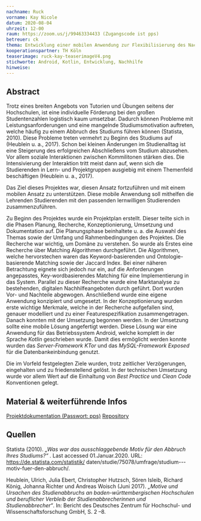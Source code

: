 ```yaml
---
nachname: Ruck
vorname: Kay Nicole
datum: 2020-08-04
uhrzeit: 12-00
raum: https://zoom.us/j/99463334433 (Zugangscode ist pps)
betreuer: ck
thema: Entwicklung einer mobilen Anwendung zur Flexibilisierung des Nachhilfeangebots im Hochschulkontext
kooperationspartner: TH Köln
teaserimage: ruck-kay-teaserimageV4.png
stichworte: Android, Kotlin, Entwicklung, Nachhilfe
hinweise:
---
```


## Abstract

Trotz eines breiten Angebots von Tutorien und Übungen seitens der Hochschulen, ist eine individuelle Förderung bei den großen Studentenzahlen logistisch kaum umsetzbar. Dadurch können Probleme mit Leistungsanforderungen und eine mangelnde Studiumsmotivation auftreten, welche häufig zu einem Abbruch des Studiums führen können (Statista, 2010). Diese Probleme treten vermehrt zu Beginn des Studiums auf (Heublein u. a., 2017). Schon bei kleinen Änderungen im Studienalltag ist eine Steigerung des erfolgreichen Abschließens vom Studium abzusehen. Vor allem soziale Interaktionen zwischen Kommilitonen stärken dies. Die Intensivierung der Interaktion tritt meist dann auf, wenn sich die Studierenden in Lern- und Projektgruppen ausgiebig mit einem Themenfeld beschäftigen (Heublein u. a., 2017).

Das Ziel dieses Projektes war, diesen Ansatz fortzuführen und mit einem mobilen Ansatz zu unterstützen. Diese mobile Anwendung soll mithelfen die Lehrenden Studierenden mit den passenden lernwilligen Studierenden zusammenzuführen.

Zu Beginn des Projektes wurde ein Projektplan erstellt. Dieser teilte sich in die Phasen Planung, Recherche, Konzeptionierung, Umsetzung und Dokumentation auf. Die Planungsphase beinhaltete u. a. die Auswahl des Themas sowie der Umfang und Rahmenbedingungen des Projektes. Die Recherche war wichtig, um Domäne zu verstehen. So wurde als Erstes eine Recherche über Matching Algorithmen durchgeführt. Die Algorithmen, welche hervorstechen waren das Keyword-basierenden und Ontologie-basierende Matching sowie der Jaccard Index. Bei einer näheren Betrachtung eignete sich jedoch nur ein, auf die Anforderungen angepasstes, Key-wordbasierendes Matching für eine Implementierung in das System. Parallel zu dieser Recherche wurde eine Marktanalyse zu bestehenden, digitalen Nachhilfeangeboten durch geführt. Dort wurden Vor- und Nachteile abgewogen. Anschließend wurde eine eigene Anwendung konzipiert und umgesetzt. In der Konzeptionierung wurden erste wichtige Merkmale, welche in der Recherche aufgefallen sind, genauer modelliert und zu einer Featurespezifikation zusammengetragen. Danach konnten mit der Umsetzung begonnen werden. In der Umsetzung sollte eine mobile Lösung angefertigt werden. Diese Lösung war eine Anwendung für das Betriebssystem Android, welche komplett in der Sprache *Kotlin* geschrieben wurde. Damit dies ermöglicht werden konnte wurden das *Server-Framework KTor* und das *MySQL-Framework Exposed* für die Datenbankeinbindung genutzt.

Die im Vorfeld festgelegten Ziele wurden, trotz zeitlicher Verzögerungen, eingehalten und zu friedenstellend gelöst. In der technischen Umsetzung wurde vor allem Wert auf die Einhaltung von *Best Practice* und *Clean Code* Konventionen gelegt.


## Material & weiterführende Infos
[Projektdokumentation (Passwort: pps)](https://th-koeln.sciebo.de/s/Aa9mR4Qvhbtf9E1)
[Repository](https://github.com/KayRuck/Praxisprojekt)

## Quellen
Statista (2010). *„Was war das ausschlaggebende Motiv für den Abbruch Ihres Studiums?“* . Last accessed 01.Januar.2020. URL: https://de.statista.com/statistik/ daten/studie/75078/umfrage/studium---motiv-fuer-den-abbruch/.

Heublein, Ulrich, Julia Ebert, Christopher Hutzsch, Sören Isleib, Richard König, Johanna Richter und Andreas Woisch (Juni 2017).  *„Motive und Ursachen des Studienabbruchs an baden-württembergischen Hochschulen und beruflicher Verbleib der Studienabbrecherinnen und Studienabbrecher“*. In: Bericht des Deutsches Zentrum für Hochschul- und Wissenschaftsforschung GmbH, S. 2 –8.
